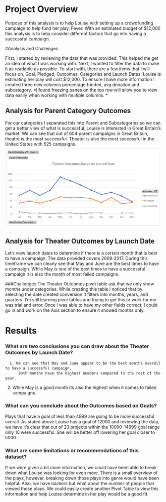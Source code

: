 # Project Overview

Purpose of this analysis is to help Louise with setting up a crowdfunding campaign to help fund her play, Fever. With an estimated budget of $12,000 this analysis is to help consider different factors that go into having a successful campaign.


#Analysis and Challenges 

First, I started by reviewing the data that was provided. This helped me get an idea of what I was working with. Next, I wanted to filter the data to make it as readable as possible. To start with, there are a few items that I will focus on, Goal, Pledged, Outcomes, Categories and Launch Dates. Louise is estimating her play will cost $12,000. To ensure I have more information I created three new columns percentage funded, avg donation and subcategory. 
*I found freezing panes on the top row will allow you to view data easily when working with multiple columns. *


## Analysis for Parent Category Outcomes
For our categories I separated this into Parent and Subcategories so we can get a better view of what is successful. Louise is interested in Great Britain’s market. We can see that out of 604 parent campaigns in Great Britain, theatre is the most successful. Theater is also the most successful in the United States with 525 campaigns. ![This is an image](https://raw.githubusercontent.com/BrenyaSkaggs/Challenge-1/main/Theater_Outcomes_vs_Launch.png)

## Analysis for Theater Outcomes by Launch Date
Let’s view launch dates to determine if there is a certain month that is best to have a campaign. The data provided covers 2009-2017. During this timeframe we can clearly see that May and June are the best times to have a campaign. While May is one of the best times to have a successful campaign it is also the month of most failed campaigns. 

###Challenges
The Theater Outcomes pivot table ask that we only show months under categories. While creating this table I noticed that by selecting the date created conversion it filters into months, years, and quarters. I’m still learning pivot tables and trying to get this to work for me was trial and error. Once I was able to have my other fields correct, I could go in and work on the Axis section to ensure it showed months only. 


# Results

 ### What are two conclusions you can draw about the Theater Outcomes by Launch Date?
      1. We can see that May and June appear to be the best months overall to have a successful campaign. 
          Both months have the highest numbers compared to the rest of the year. 
2.  While May is a good month its also the highest when it comes to failed campaigns. 

### What can you conclude about the Outcomes based on Goals?
Plays that have a goal of less than 4999 are going to be more successful overall. As stated above Louise has a goal of 12000 and reviewing the data, we have it’s clear that out of 23 projects within the 10000-14999 goal range only 10 were successful. She will be better off lowering her goal closer to 5000.

### What are some limitations or recommendations of this dataset?
If we were given a bit more information, we could have been able to break down what Louise was looking for even more. There is a small overview of the plays, however, breaking down those plays into genre would have been helpful. Also, we have backers but what about the number of people that viewed these plays. We could easily create another Pivot Table to view this information and help Louise determine in her play would be a good fit. 

